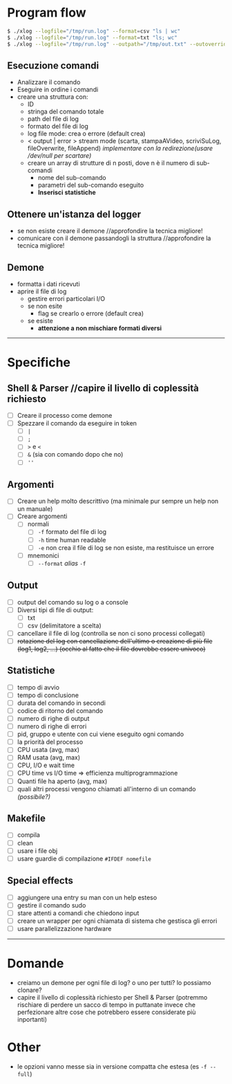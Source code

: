 # Program flow
```bash
$ ./xlog --logfile="/tmp/run.log" --format=csv "ls | wc"
$ ./xlog --logfile="/tmp/run.log" --format=txt "ls; wc"
$ ./xlog --logfile="/tmp/run.log" --outpath="/tmp/out.txt" --outoverride --format=csv "ls; wc"
```

## Esecuzione comandi
- Analizzare il comando
- Eseguire in ordine i comandi
- creare una struttura con:
  - ID
  - stringa del comando totale
  - path del file di log
  - formato del file di log
  - log file mode: crea o errore (default crea)
  - < output | error > stream mode (scarta, stampaAVideo, scriviSuLog, fileOverwrite, fileAppend) _implementare con la redirezione(usare /dev/null per scartare)_
  - creare un array di strutture di n posti, dove n è il numero di sub-comandi
    - nome del sub-comando
    - parametri del sub-comando eseguito
    - **Inserisci statistiche**

## Ottenere un'istanza del logger
- se non esiste creare il demone //approfondire la tecnica migliore!
- comunicare con il demone passandogli la struttura //approfondire la tecnica migliore!

## Demone
- formatta i dati ricevuti
- aprire il file di log
  - gestire errori particolari I/O
  - se non esite
    - flag se crearlo o errore (default crea)
  - se esiste
    - **attenzione a non mischiare formati diversi**

-----

# Specifiche
## Shell & Parser //capire il livello di coplessità richiesto
- [ ] Creare il processo come demone
- [ ] Spezzare il comando da eseguire in token
  - [ ] `|`
  - [ ] `;`
  - [ ] `>` e `<`
  - [ ] `&` (sia con comando dopo che no)
  - [ ] `''`

## Argomenti
- [ ] Creare un help molto descrittivo (ma minimale pur sempre un help non un manuale)
- [ ] Creare argomenti
  - [ ] normali
    - [ ] `-f` formato del file di log
    - [ ] `-h` time human readable
    - [ ] `-e` non crea il file di log se non esiste, ma restituisce un errore
  - [ ] mnemonici
    - [ ] `--format` _alias_ `-f`

## Output
- [ ] output del comando su log o a console
- [ ] Diversi tipi di file di output:
  - [ ] txt
  - [ ] csv (delimitatore a scelta)
- [ ] cancellare il file di log (controlla se non ci sono processi collegati)
- [ ] ~~rotazione del log con cancellazione dell'ultimo o creazione di più file (log1, log2, ...) (occhio al fatto che il file dovrebbe essere univoco)~~

## Statistiche
- [ ] tempo di avvio
- [ ] tempo di conclusione
- [ ] durata del comando in secondi
- [ ] codice di ritorno del comando
- [ ] numero di righe di output
- [ ] numero di righe di errori
- [ ] pid, gruppo e utente con cui viene eseguito ogni comando
- [ ] la priorità del processo
- [ ] CPU usata  (avg, max)
- [ ] RAM usata (avg, max)
- [ ] CPU, I/O e wait time
- [ ] CPU time vs I/O time => efficienza multiprogrammazione
- [ ] Quanti file ha aperto (avg, max)
- [ ] quali altri processi vengono chiamati all'interno di un comando _(possibile?)_

## Makefile
- [ ] compila
- [ ] clean
- [ ] usare i file obj
- [ ] usare guardie di compilazione `#IFDEF nomefile`

## Special effects
- [ ] aggiungere una entry su man con un help esteso
- [ ] gestire il comando sudo
- [ ] stare attenti a comandi che chiedono input
- [ ] creare un wrapper per ogni chiamata di sistema che gestisca gli errori
- [ ] usare parallelizzazione hardware

-----

# Domande
- creiamo un demone per ogni file di log? o uno per tutti?
  lo possiamo clonare?
- capire il livello di coplessità richiesto per Shell & Parser (potremmo rischiare di perdere un sacco di tempo in puttanate invece che perfezionare altre cose che potrebbero essere considerate più inportanti)

# Other
- le opzioni vanno messe sia in versione compatta che estesa (es `-f --full`)

